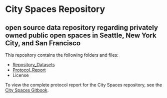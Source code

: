 # City Spaces Repository
## open source data repository regarding privately owned public open spaces in Seattle, New York City, and San Francisco

This repository contains the following folders and files:
- [Repository_Datasets](https://github.com/kariorth1/City-Spaces/tree/main/Repository_Datasets)
- [Protocol_Report](https://github.com/kariorth1/City-Spaces/tree/main/Repository_Datasets)
- License

To view the complete protocol report for the City Spaces repository, see the [City Spaces Gitbook](https://app.gitbook.com/o/1XBEBlSzxCv4R79Didq2/s/UF6UHoJkgePeNSIi0lFk/).
